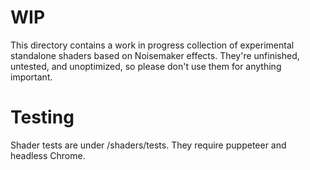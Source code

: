 # WIP

This directory contains a work in progress collection of experimental standalone shaders based on Noisemaker effects. They're unfinished, untested, and unoptimized, so please don't use them for anything important.

# Testing

Shader tests are under /shaders/tests. They require puppeteer and headless Chrome.
